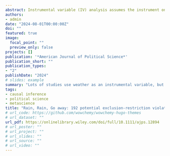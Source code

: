 ```yaml
---
abstract: Instrumental variable (IV) analysis assumes the instrument only affects the dependent variable via its relationship with the independent variable. Other possible causal routes from the IV to the dependent variable are exclusion-restriction violations and invalidate the instrument. Weather has been widely used as an instrumental variable in social science to predict many different variables. The use of weather to instrument different independent variables represents strong prima facie evidence of exclusion violations for all studies using weather IVs. A review of 288 studies reveals 192 variables previously linked to weather-- all representing potential exclusion violations. Using sensitivity analysis, I show that the magnitude of many of these violations is sufficient to overturn numerous existing IV results. I conclude with practical steps to systematically review existing literature to identify possible exclusion violations when using IV designs.
authors:
- admin
date: "2024-08-01T00:00:00Z"
doi: ""
featured: true
image:
  focal_point: ""
  preview_only: false
projects: []
publication: '*American Journal of Political Science*'
publication_short: ""
publication_types:
- "2"
publishDate: "2024"
# slides: example
summary: "Lots of studies use weather as an instrumental variable, but the core assumption of IV implies that an instrument should only affect one variable. I develop a full methodology for how to find and review possible exclusion restriction violations."
tags:
- causal inference
- political science
- metascience
title: "Rain, Rain, Go away: 192 potential exclusion-restriction violations for studies using weather as an instrumental variable (Published at AJPS)"
# url_code: https://github.com/wowchemy/wowchemy-hugo-themes
# url_dataset: ""
url_pdf: https://onlinelibrary.wiley.com/doi/full/10.1111/ajps.12894
# url_poster: ""
# url_project: ""
# url_slides: ""
# url_source: ""
# url_video: ""
---
```



